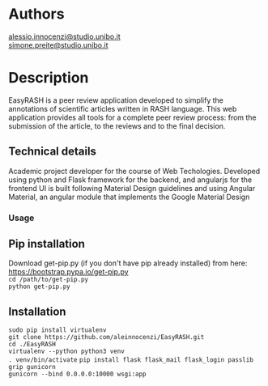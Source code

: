 
# Authors

alessio.innocenzi@studio.unibo.it  
simone.preite@studio.unibo.it

# Description

EasyRASH is a peer review application developed to simplify the annotations of scientific articles written in RASH language.
This web application provides all tools for a complete peer review process: from the submission of the article, to the reviews and to the final decision.

## Technical details

Academic project developer for the course of Web Techologies.
Developed using python and Flask framework for the backend, and angularjs for the frontend
UI is built following Material Design guidelines and using Angular Material, an angular module 
that implements the Google Material Design

### Usage

## Pip installation

Download get-pip.py (if you don't have pip already installed) from here: https://bootstrap.pypa.io/get-pip.py  
`cd /path/to/get-pip.py`  
`python get-pip.py` 

## Installation

`sudo pip install virtualenv`  
`git clone https://github.com/aleinnocenzi/EasyRASH.git`  
`cd ./EasyRASH`  
`virtualenv --python python3 venv`  
`. venv/bin/activate` 
`pip install flask flask_mail flask_login passlib grip gunicorn`  
`gunicorn --bind 0.0.0.0:10000 wsgi:app`   